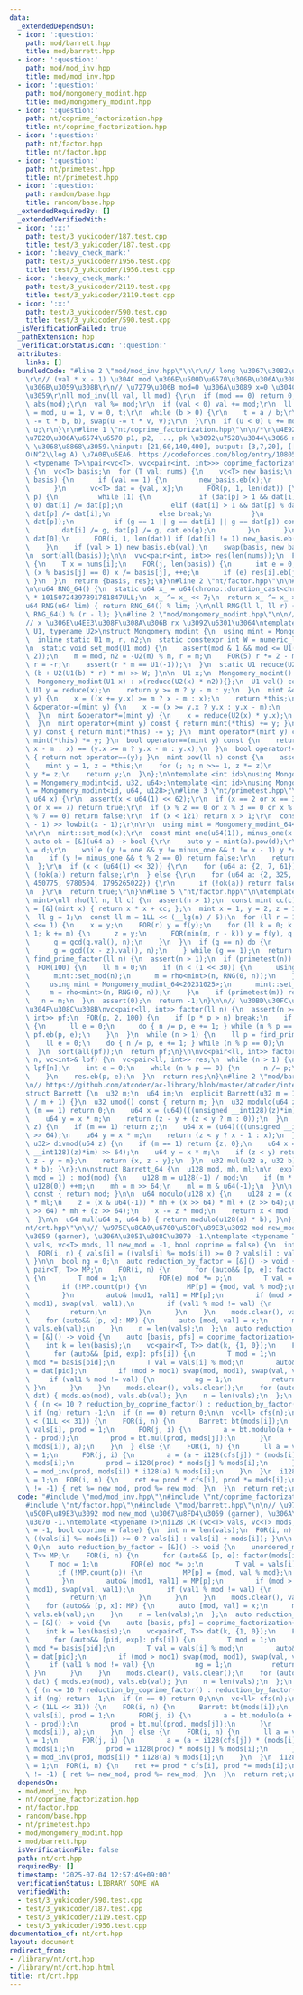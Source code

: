 ```yaml
---
data:
  _extendedDependsOn:
  - icon: ':question:'
    path: mod/barrett.hpp
    title: mod/barrett.hpp
  - icon: ':question:'
    path: mod/mod_inv.hpp
    title: mod/mod_inv.hpp
  - icon: ':question:'
    path: mod/mongomery_modint.hpp
    title: mod/mongomery_modint.hpp
  - icon: ':question:'
    path: nt/coprime_factorization.hpp
    title: nt/coprime_factorization.hpp
  - icon: ':question:'
    path: nt/factor.hpp
    title: nt/factor.hpp
  - icon: ':question:'
    path: nt/primetest.hpp
    title: nt/primetest.hpp
  - icon: ':question:'
    path: random/base.hpp
    title: random/base.hpp
  _extendedRequiredBy: []
  _extendedVerifiedWith:
  - icon: ':x:'
    path: test/3_yukicoder/187.test.cpp
    title: test/3_yukicoder/187.test.cpp
  - icon: ':heavy_check_mark:'
    path: test/3_yukicoder/1956.test.cpp
    title: test/3_yukicoder/1956.test.cpp
  - icon: ':heavy_check_mark:'
    path: test/3_yukicoder/2119.test.cpp
    title: test/3_yukicoder/2119.test.cpp
  - icon: ':x:'
    path: test/3_yukicoder/590.test.cpp
    title: test/3_yukicoder/590.test.cpp
  _isVerificationFailed: true
  _pathExtension: hpp
  _verificationStatusIcon: ':question:'
  attributes:
    links: []
  bundledCode: "#line 2 \"mod/mod_inv.hpp\"\n\r\n// long \u3067\u3082\u5927\u4E08\u592B\
    \r\n// (val * x - 1) \u304C mod \u306E\u500D\u6570\u306B\u306A\u308B\u3088\u3046\
    \u306B\u3059\u308B\r\n// \u7279\u306B mod=0 \u306A\u3089 x=0 \u304C\u6E80\u305F\
    \u3059\r\nll mod_inv(ll val, ll mod) {\r\n  if (mod == 0) return 0;\r\n  mod =\
    \ abs(mod);\r\n  val %= mod;\r\n  if (val < 0) val += mod;\r\n  ll a = val, b\
    \ = mod, u = 1, v = 0, t;\r\n  while (b > 0) {\r\n    t = a / b;\r\n    swap(a\
    \ -= t * b, b), swap(u -= t * v, v);\r\n  }\r\n  if (u < 0) u += mod;\r\n  return\
    \ u;\r\n}\r\n#line 1 \"nt/coprime_factorization.hpp\"\n\n/*\n\u4E92\u3044\u306B\
    \u7D20\u306A\u6574\u6570 p1, p2, ..., pk \u3092\u7528\u3044\u3066 n_i = prod p_i^e_i\
    \ \u3068\u8868\u3059.\ninput: [21,60,140,400], output: [3,7,20], [[(0,1),(1,1)],[(0,1),(2,1)],[(1,1),(2,1)],[(2,2)]]\n\
    O(N^2\\log A) \u7A0B\u5EA6. https://codeforces.com/blog/entry/108053\n*/\ntemplate\
    \ <typename T>\npair<vc<T>, vvc<pair<int, int>>> coprime_factorization(vc<T> nums)\
    \ {\n  vc<T> basis;\n  for (T val: nums) {\n    vc<T> new_basis;\n    for (T x:\
    \ basis) {\n      if (val == 1) {\n        new_basis.eb(x);\n        continue;\n\
    \      }\n      vc<T> dat = {val, x};\n      FOR(p, 1, len(dat)) {\n        FOR(i,\
    \ p) {\n          while (1) {\n            if (dat[p] > 1 && dat[i] % dat[p] ==\
    \ 0) dat[i] /= dat[p];\n            elif (dat[i] > 1 && dat[p] % dat[i] == 0)\
    \ dat[p] /= dat[i];\n            else break;\n          }\n          T g = gcd(dat[i],\
    \ dat[p]);\n          if (g == 1 || g == dat[i] || g == dat[p]) continue;\n  \
    \        dat[i] /= g, dat[p] /= g, dat.eb(g);\n        }\n      }\n      val =\
    \ dat[0];\n      FOR(i, 1, len(dat)) if (dat[i] != 1) new_basis.eb(dat[i]);\n\
    \    }\n    if (val > 1) new_basis.eb(val);\n    swap(basis, new_basis);\n  }\n\
    \n  sort(all(basis));\n\n  vvc<pair<int, int>> res(len(nums));\n  FOR(i, len(nums))\
    \ {\n    T x = nums[i];\n    FOR(j, len(basis)) {\n      int e = 0;\n      while\
    \ (x % basis[j] == 0) x /= basis[j], ++e;\n      if (e) res[i].eb(j, e);\n   \
    \ }\n  }\n  return {basis, res};\n}\n#line 2 \"nt/factor.hpp\"\n\n#line 2 \"random/base.hpp\"\
    \n\nu64 RNG_64() {\n  static u64 x_ = u64(chrono::duration_cast<chrono::nanoseconds>(chrono::high_resolution_clock::now().time_since_epoch()).count())\
    \ * 10150724397891781847ULL;\n  x_ ^= x_ << 7;\n  return x_ ^= x_ >> 9;\n}\n\n\
    u64 RNG(u64 lim) { return RNG_64() % lim; }\n\nll RNG(ll l, ll r) { return l +\
    \ RNG_64() % (r - l); }\n#line 2 \"mod/mongomery_modint.hpp\"\n\n// odd mod.\n\
    // x \u306E\u4EE3\u308F\u308A\u306B rx \u3092\u6301\u3064\ntemplate <int id, typename\
    \ U1, typename U2>\nstruct Mongomery_modint {\n  using mint = Mongomery_modint;\n\
    \  inline static U1 m, r, n2;\n  static constexpr int W = numeric_limits<U1>::digits;\n\
    \n  static void set_mod(U1 mod) {\n    assert(mod & 1 && mod <= U1(1) << (W -\
    \ 2));\n    m = mod, n2 = -U2(m) % m, r = m;\n    FOR(5) r *= 2 - m * r;\n   \
    \ r = -r;\n    assert(r * m == U1(-1));\n  }\n  static U1 reduce(U2 b) { return\
    \ (b + U2(U1(b) * r) * m) >> W; }\n\n  U1 x;\n  Mongomery_modint() : x(0) {}\n\
    \  Mongomery_modint(U1 x) : x(reduce(U2(x) * n2)){};\n  U1 val() const {\n   \
    \ U1 y = reduce(x);\n    return y >= m ? y - m : y;\n  }\n  mint &operator+=(mint\
    \ y) {\n    x = ((x += y.x) >= m ? x - m : x);\n    return *this;\n  }\n  mint\
    \ &operator-=(mint y) {\n    x -= (x >= y.x ? y.x : y.x - m);\n    return *this;\n\
    \  }\n  mint &operator*=(mint y) {\n    x = reduce(U2(x) * y.x);\n    return *this;\n\
    \  }\n  mint operator+(mint y) const { return mint(*this) += y; }\n  mint operator-(mint\
    \ y) const { return mint(*this) -= y; }\n  mint operator*(mint y) const { return\
    \ mint(*this) *= y; }\n  bool operator==(mint y) const {\n    return (x >= m ?\
    \ x - m : x) == (y.x >= m ? y.x - m : y.x);\n  }\n  bool operator!=(mint y) const\
    \ { return not operator==(y); }\n  mint pow(ll n) const {\n    assert(n >= 0);\n\
    \    mint y = 1, z = *this;\n    for (; n; n >>= 1, z *= z)\n      if (n & 1)\
    \ y *= z;\n    return y;\n  }\n};\n\ntemplate <int id>\nusing Mongomery_modint_32\
    \ = Mongomery_modint<id, u32, u64>;\ntemplate <int id>\nusing Mongomery_modint_64\
    \ = Mongomery_modint<id, u64, u128>;\n#line 3 \"nt/primetest.hpp\"\n\r\nbool primetest(const\
    \ u64 x) {\r\n  assert(x < u64(1) << 62);\r\n  if (x == 2 or x == 3 or x == 5\
    \ or x == 7) return true;\r\n  if (x % 2 == 0 or x % 3 == 0 or x % 5 == 0 or x\
    \ % 7 == 0) return false;\r\n  if (x < 121) return x > 1;\r\n  const u64 d = (x\
    \ - 1) >> lowbit(x - 1);\r\n\r\n  using mint = Mongomery_modint_64<202311020>;\r\
    \n\r\n  mint::set_mod(x);\r\n  const mint one(u64(1)), minus_one(x - 1);\r\n \
    \ auto ok = [&](u64 a) -> bool {\r\n    auto y = mint(a).pow(d);\r\n    u64 t\
    \ = d;\r\n    while (y != one && y != minus_one && t != x - 1) y *= y, t <<= 1;\r\
    \n    if (y != minus_one && t % 2 == 0) return false;\r\n    return true;\r\n\
    \  };\r\n  if (x < (u64(1) << 32)) {\r\n    for (u64 a: {2, 7, 61})\r\n      if\
    \ (!ok(a)) return false;\r\n  } else {\r\n    for (u64 a: {2, 325, 9375, 28178,\
    \ 450775, 9780504, 1795265022}) {\r\n      if (!ok(a)) return false;\r\n    }\r\
    \n  }\r\n  return true;\r\n}\n#line 5 \"nt/factor.hpp\"\n\ntemplate <typename\
    \ mint>\nll rho(ll n, ll c) {\n  assert(n > 1);\n  const mint cc(c);\n  auto f\
    \ = [&](mint x) { return x * x + cc; };\n  mint x = 1, y = 2, z = 1, q = 1;\n\
    \  ll g = 1;\n  const ll m = 1LL << (__lg(n) / 5);\n  for (ll r = 1; g == 1; r\
    \ <<= 1) {\n    x = y;\n    FOR(r) y = f(y);\n    for (ll k = 0; k < r && g ==\
    \ 1; k += m) {\n      z = y;\n      FOR(min(m, r - k)) y = f(y), q *= x - y;\n\
    \      g = gcd(q.val(), n);\n    }\n  }\n  if (g == n) do {\n      z = f(z);\n\
    \      g = gcd((x - z).val(), n);\n    } while (g == 1);\n  return g;\n}\n\nll\
    \ find_prime_factor(ll n) {\n  assert(n > 1);\n  if (primetest(n)) return n;\n\
    \  FOR(100) {\n    ll m = 0;\n    if (n < (1 << 30)) {\n      using mint = Mongomery_modint_32<20231025>;\n\
    \      mint::set_mod(n);\n      m = rho<mint>(n, RNG(0, n));\n    } else {\n \
    \     using mint = Mongomery_modint_64<20231025>;\n      mint::set_mod(n);\n \
    \     m = rho<mint>(n, RNG(0, n));\n    }\n    if (primetest(m)) return m;\n \
    \   n = m;\n  }\n  assert(0);\n  return -1;\n}\n\n// \u30BD\u30FC\u30C8\u3057\u3066\
    \u304F\u308C\u308B\nvc<pair<ll, int>> factor(ll n) {\n  assert(n >= 1);\n  vc<pair<ll,\
    \ int>> pf;\n  FOR(p, 2, 100) {\n    if (p * p > n) break;\n    if (n % p == 0)\
    \ {\n      ll e = 0;\n      do { n /= p, e += 1; } while (n % p == 0);\n     \
    \ pf.eb(p, e);\n    }\n  }\n  while (n > 1) {\n    ll p = find_prime_factor(n);\n\
    \    ll e = 0;\n    do { n /= p, e += 1; } while (n % p == 0);\n    pf.eb(p, e);\n\
    \  }\n  sort(all(pf));\n  return pf;\n}\n\nvc<pair<ll, int>> factor_by_lpf(ll\
    \ n, vc<int>& lpf) {\n  vc<pair<ll, int>> res;\n  while (n > 1) {\n    int p =\
    \ lpf[n];\n    int e = 0;\n    while (n % p == 0) {\n      n /= p;\n      ++e;\n\
    \    }\n    res.eb(p, e);\n  }\n  return res;\n}\n#line 2 \"mod/barrett.hpp\"\n\
    \n// https://github.com/atcoder/ac-library/blob/master/atcoder/internal_math.hpp\n\
    struct Barrett {\n  u32 m;\n  u64 im;\n  explicit Barrett(u32 m = 1) : m(m), im(u64(-1)\
    \ / m + 1) {}\n  u32 umod() const { return m; }\n  u32 modulo(u64 z) {\n    if\
    \ (m == 1) return 0;\n    u64 x = (u64)(((unsigned __int128)(z)*im) >> 64);\n\
    \    u64 y = x * m;\n    return (z - y + (z < y ? m : 0));\n  }\n  u64 floor(u64\
    \ z) {\n    if (m == 1) return z;\n    u64 x = (u64)(((unsigned __int128)(z)*im)\
    \ >> 64);\n    u64 y = x * m;\n    return (z < y ? x - 1 : x);\n  }\n  pair<u64,\
    \ u32> divmod(u64 z) {\n    if (m == 1) return {z, 0};\n    u64 x = (u64)(((unsigned\
    \ __int128)(z)*im) >> 64);\n    u64 y = x * m;\n    if (z < y) return {x - 1,\
    \ z - y + m};\n    return {x, z - y};\n  }\n  u32 mul(u32 a, u32 b) { return modulo(u64(a)\
    \ * b); }\n};\n\nstruct Barrett_64 {\n  u128 mod, mh, ml;\n\n  explicit Barrett_64(u64\
    \ mod = 1) : mod(mod) {\n    u128 m = u128(-1) / mod;\n    if (m * mod + mod ==\
    \ u128(0)) ++m;\n    mh = m >> 64;\n    ml = m & u64(-1);\n  }\n\n  u64 umod()\
    \ const { return mod; }\n\n  u64 modulo(u128 x) {\n    u128 z = (x & u64(-1))\
    \ * ml;\n    z = (x & u64(-1)) * mh + (x >> 64) * ml + (z >> 64);\n    z = (x\
    \ >> 64) * mh + (z >> 64);\n    x -= z * mod;\n    return x < mod ? x : x - mod;\n\
    \  }\n\n  u64 mul(u64 a, u64 b) { return modulo(u128(a) * b); }\n};\n#line 5 \"\
    nt/crt.hpp\"\n\n// \u975E\u8CA0\u6700\u5C0F\u89E3\u3092 mod new_mod \u3067\u8FD4\
    \u3059 (garner), \u306A\u3051\u308C\u3070 -1.\ntemplate <typename T>\ni128 CRT(vc<T>\
    \ vals, vc<T> mods, ll new_mod = -1, bool coprime = false) {\n  int n = len(vals);\n\
    \  FOR(i, n) { vals[i] = ((vals[i] %= mods[i]) >= 0 ? vals[i] : vals[i] + mods[i]);\
    \ }\n\n  bool ng = 0;\n  auto reduction_by_factor = [&]() -> void {\n    unordered_map<T,\
    \ pair<T, T>> MP;\n    FOR(i, n) {\n      for (auto&& [p, e]: factor(mods[i]))\
    \ {\n        T mod = 1;\n        FOR(e) mod *= p;\n        T val = vals[i] % mod;\n\
    \        if (!MP.count(p)) {\n          MP[p] = {mod, val % mod};\n          continue;\n\
    \        }\n        auto& [mod1, val1] = MP[p];\n        if (mod > mod1) swap(mod,\
    \ mod1), swap(val, val1);\n        if (val1 % mod != val) {\n          ng = 1;\n\
    \          return;\n        }\n      }\n    }\n    mods.clear(), vals.clear();\n\
    \    for (auto&& [p, x]: MP) {\n      auto [mod, val] = x;\n      mods.eb(mod),\
    \ vals.eb(val);\n    }\n    n = len(vals);\n  };\n  auto reduction_by_coprime_factor\
    \ = [&]() -> void {\n    auto [basis, pfs] = coprime_factorization<T>(mods);\n\
    \    int k = len(basis);\n    vc<pair<T, T>> dat(k, {1, 0});\n    FOR(i, n) {\n\
    \      for (auto&& [pid, exp]: pfs[i]) {\n        T mod = 1;\n        FOR(exp)\
    \ mod *= basis[pid];\n        T val = vals[i] % mod;\n        auto& [mod1, val1]\
    \ = dat[pid];\n        if (mod > mod1) swap(mod, mod1), swap(val, val1);\n   \
    \     if (val1 % mod != val) {\n          ng = 1;\n          return;\n       \
    \ }\n      }\n    }\n    mods.clear(), vals.clear();\n    for (auto&& [mod, val]:\
    \ dat) { mods.eb(mod), vals.eb(val); }\n    n = len(vals);\n  };\n  if (!coprime)\
    \ { (n <= 10 ? reduction_by_coprime_factor() : reduction_by_factor()); }\n\n \
    \ if (ng) return -1;\n  if (n == 0) return 0;\n\n  vc<ll> cfs(n);\n  if (MAX(mods)\
    \ < (1LL << 31)) {\n    FOR(i, n) {\n      Barrett bt(mods[i]);\n      ll a =\
    \ vals[i], prod = 1;\n      FOR(j, i) {\n        a = bt.modulo(a + cfs[j] * (mods[i]\
    \ - prod));\n        prod = bt.mul(prod, mods[j]);\n      }\n      cfs[i] = bt.mul(mod_inv(prod,\
    \ mods[i]), a);\n    }\n  } else {\n    FOR(i, n) {\n      ll a = vals[i], prod\
    \ = 1;\n      FOR(j, i) {\n        a = (a + i128(cfs[j]) * (mods[i] - prod)) %\
    \ mods[i];\n        prod = i128(prod) * mods[j] % mods[i];\n      }\n      cfs[i]\
    \ = mod_inv(prod, mods[i]) * i128(a) % mods[i];\n    }\n  }\n  i128 ret = 0, prod\
    \ = 1;\n  FOR(i, n) {\n    ret += prod * cfs[i], prod *= mods[i];\n    if (new_mod\
    \ != -1) { ret %= new_mod, prod %= new_mod; }\n  }\n  return ret;\n}\n"
  code: "#include \"mod/mod_inv.hpp\"\n#include \"nt/coprime_factorization.hpp\"\n\
    #include \"nt/factor.hpp\"\n#include \"mod/barrett.hpp\"\n\n// \u975E\u8CA0\u6700\
    \u5C0F\u89E3\u3092 mod new_mod \u3067\u8FD4\u3059 (garner), \u306A\u3051\u308C\
    \u3070 -1.\ntemplate <typename T>\ni128 CRT(vc<T> vals, vc<T> mods, ll new_mod\
    \ = -1, bool coprime = false) {\n  int n = len(vals);\n  FOR(i, n) { vals[i] =\
    \ ((vals[i] %= mods[i]) >= 0 ? vals[i] : vals[i] + mods[i]); }\n\n  bool ng =\
    \ 0;\n  auto reduction_by_factor = [&]() -> void {\n    unordered_map<T, pair<T,\
    \ T>> MP;\n    FOR(i, n) {\n      for (auto&& [p, e]: factor(mods[i])) {\n   \
    \     T mod = 1;\n        FOR(e) mod *= p;\n        T val = vals[i] % mod;\n \
    \       if (!MP.count(p)) {\n          MP[p] = {mod, val % mod};\n          continue;\n\
    \        }\n        auto& [mod1, val1] = MP[p];\n        if (mod > mod1) swap(mod,\
    \ mod1), swap(val, val1);\n        if (val1 % mod != val) {\n          ng = 1;\n\
    \          return;\n        }\n      }\n    }\n    mods.clear(), vals.clear();\n\
    \    for (auto&& [p, x]: MP) {\n      auto [mod, val] = x;\n      mods.eb(mod),\
    \ vals.eb(val);\n    }\n    n = len(vals);\n  };\n  auto reduction_by_coprime_factor\
    \ = [&]() -> void {\n    auto [basis, pfs] = coprime_factorization<T>(mods);\n\
    \    int k = len(basis);\n    vc<pair<T, T>> dat(k, {1, 0});\n    FOR(i, n) {\n\
    \      for (auto&& [pid, exp]: pfs[i]) {\n        T mod = 1;\n        FOR(exp)\
    \ mod *= basis[pid];\n        T val = vals[i] % mod;\n        auto& [mod1, val1]\
    \ = dat[pid];\n        if (mod > mod1) swap(mod, mod1), swap(val, val1);\n   \
    \     if (val1 % mod != val) {\n          ng = 1;\n          return;\n       \
    \ }\n      }\n    }\n    mods.clear(), vals.clear();\n    for (auto&& [mod, val]:\
    \ dat) { mods.eb(mod), vals.eb(val); }\n    n = len(vals);\n  };\n  if (!coprime)\
    \ { (n <= 10 ? reduction_by_coprime_factor() : reduction_by_factor()); }\n\n \
    \ if (ng) return -1;\n  if (n == 0) return 0;\n\n  vc<ll> cfs(n);\n  if (MAX(mods)\
    \ < (1LL << 31)) {\n    FOR(i, n) {\n      Barrett bt(mods[i]);\n      ll a =\
    \ vals[i], prod = 1;\n      FOR(j, i) {\n        a = bt.modulo(a + cfs[j] * (mods[i]\
    \ - prod));\n        prod = bt.mul(prod, mods[j]);\n      }\n      cfs[i] = bt.mul(mod_inv(prod,\
    \ mods[i]), a);\n    }\n  } else {\n    FOR(i, n) {\n      ll a = vals[i], prod\
    \ = 1;\n      FOR(j, i) {\n        a = (a + i128(cfs[j]) * (mods[i] - prod)) %\
    \ mods[i];\n        prod = i128(prod) * mods[j] % mods[i];\n      }\n      cfs[i]\
    \ = mod_inv(prod, mods[i]) * i128(a) % mods[i];\n    }\n  }\n  i128 ret = 0, prod\
    \ = 1;\n  FOR(i, n) {\n    ret += prod * cfs[i], prod *= mods[i];\n    if (new_mod\
    \ != -1) { ret %= new_mod, prod %= new_mod; }\n  }\n  return ret;\n}"
  dependsOn:
  - mod/mod_inv.hpp
  - nt/coprime_factorization.hpp
  - nt/factor.hpp
  - random/base.hpp
  - nt/primetest.hpp
  - mod/mongomery_modint.hpp
  - mod/barrett.hpp
  isVerificationFile: false
  path: nt/crt.hpp
  requiredBy: []
  timestamp: '2025-07-04 12:57:49+09:00'
  verificationStatus: LIBRARY_SOME_WA
  verifiedWith:
  - test/3_yukicoder/590.test.cpp
  - test/3_yukicoder/187.test.cpp
  - test/3_yukicoder/2119.test.cpp
  - test/3_yukicoder/1956.test.cpp
documentation_of: nt/crt.hpp
layout: document
redirect_from:
- /library/nt/crt.hpp
- /library/nt/crt.hpp.html
title: nt/crt.hpp
---
```

